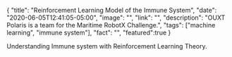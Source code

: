 {
  "title": "Reinforcement Learning Model of the Immune System",
  "date": "2020-06-05T12:41:05-05:00",
  "image": "",
  "link": "",
  "description": "OUXT Polaris is a team for the Maritime RobotX Challenge.",
  "tags": ["machine learning", "immune system"],
  "fact": "",
  "featured":true
}

Understanding Immune system with Reinforcement Learning Theory.
